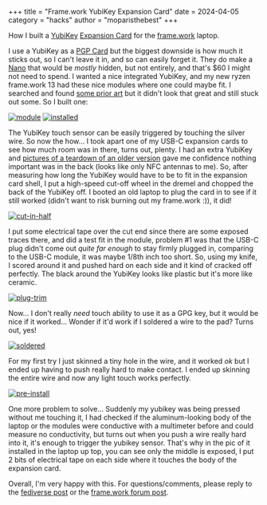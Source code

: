 +++
title = "Frame.work YubiKey Expansion Card"
date = 2024-04-05
category = "hacks"
author = "moparisthebest"
+++

How I built a [YubiKey](https://www.yubico.com/) [Expansion Card](https://github.com/FrameworkComputer/ExpansionCards) for the [frame.work](https://frame.work/) laptop.

<!-- more -->

I use a YubiKey as a [PGP Card](https://drduh.github.io/YubiKey-Guide/) but the biggest downside is how much it sticks out, so I can't leave it in, and so can easily forget it.  They do make a [Nano](https://www.yubico.com/us/product/yubikey-5-series/yubikey-5-nano/) that would be *mostly* hidden, but not entirely, and that's $60 I might not need to spend. I wanted a nice integrated YubiKey, and my new ryzen frame.work 13 had these nice modules where one could maybe fit.  I searched and found [some prior art](https://community.frame.work/t/yubikey-5c-adapter/23157) but it didn't look that great and still stuck out some.  So I built one:

[![module](/pics/framework-yubi/module.jpg)](/pics/framework-yubi/module.jpg)
[![installed](/pics/framework-yubi/installed.jpg)](/pics/framework-yubi/installed.jpg)

The YubiKey touch sensor can be easily triggered by touching the silver wire.  So now the how... I took apart one of my USB-C expansion cards to see how much room was in there, turns out, plenty.  I had an extra YubiKey and [pictures of a teardown of an older version](https://www.hexview.com/~scl/neo5/) gave me confidence nothing important was in the back (looks like only NFC antennas to me). So, after measuring how long the YubiKey would have to be to fit in the expansion card shell, I put a high-speed cut-off wheel in the dremel and chopped the back of the YubiKey off.  I booted an old laptop to plug the card in to see if it still worked (didn't want to risk burning out my frame.work :)), it did!

[![cut-in-half](/pics/framework-yubi/cut-in-half.jpg)](/pics/framework-yubi/cut-in-half.jpg)

I put some electrical tape over the cut end since there are some exposed traces there, and did a test fit in the module, problem #1 was that the USB-C plug didn't come out *quite far enough* to stay firmly plugged in, comparing to the USB-C module, it was maybe 1/8th inch too short.  So, using my knife, I scored around it and pushed hard on each side and it kind of cracked off perfectly.  The black around the YubiKey looks like plastic but it's more like ceramic.

[![plug-trim](/pics/framework-yubi/plug-trim.jpg)](/pics/framework-yubi/plug-trim.jpg)

Now... I don't really *need* touch ability to use it as a GPG key, but it would be nice if it worked... Wonder if it'd work if I soldered a wire to the pad?  Turns out, yes!

[![soldered](/pics/framework-yubi/soldered.jpg)](/pics/framework-yubi/soldered.jpg)

For my first try I just skinned a tiny hole in the wire, and it worked *ok* but I ended up having to push really hard to make contact.  I ended up skinning the entire wire and now any light touch works perfectly.

[![pre-install](/pics/framework-yubi/pre-install.jpg)](/pics/framework-yubi/pre-install.jpg)

One more problem to solve... Suddenly my yubikey was being pressed without me touching it, I had checked if the aluminum-looking body of the laptop or the modules were conductive with a multimeter before and could measure no conductivity, but turns out when you push a wire really hard into it, it's enough to trigger the yubikey sensor.  That's why in the pic of it installed in the laptop up top, you can see only the middle is exposed, I put 2 bits of electrical tape on each side where it touches the body of the expansion card.

Overall, I'm very happy with this. For questions/comments, please reply to the [fediverse post](https://moparisthe.best/notice/AgbCUJdgcCKV57rpke) or the [frame.work forum post](https://community.frame.work/t/integrated-yubikey-expansion-card/48427).
